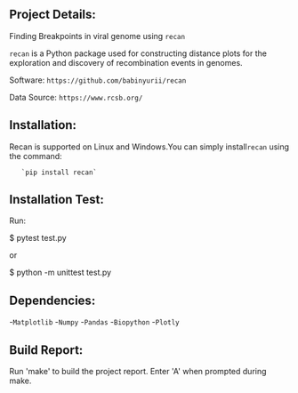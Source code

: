 ## Project Details:

 Finding Breakpoints in viral genome using `recan`

`recan` is a Python package used for constructing distance plots for the exploration and discovery of recombination events in genomes. 

Software: `https://github.com/babinyurii/recan`

Data Source: `https://www.rcsb.org/`



## Installation:

Recan is supported on Linux and Windows.You can simply install`recan` using the command:

       `pip install recan`

## Installation Test:

Run:

$ pytest test.py

or

$ python -m unittest test.py

## Dependencies:
 -`Matplotlib`
 -`Numpy`
 -`Pandas`
 -`Biopython`
 -`Plotly`

## Build Report:
Run 'make' to build the project report.
Enter 'A' when prompted during make. 
